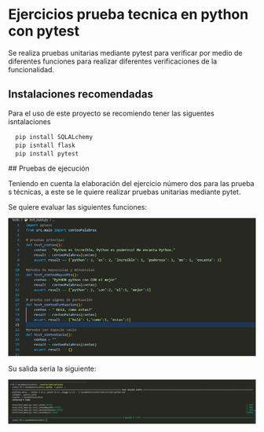 
# Ejercicios prueba tecnica en python con pytest

Se realiza pruebas unitarias mediante pytest para verificar por medio de diferentes funciones para realizar diferentes verificaciones de la funcionalidad.




## Instalaciones recomendadas

Para el uso de este proyecto se recomiendo tener las siguentes isntalaciones

```bash
  pip install SQLALchemy
  pip isntall flask
  pip install pytest
```
    
## Pruebas de ejecución

Teniendo en cuenta la elaboración del ejercicio número dos para las pruebas técnicas, a este se le quiere realizar pruebas unitarias mediante pytet.

Se quiere evaluar las siguientes funciones: 

![App Screenshot](./Imagenes/test.png)

Su salida sería la siguiente:

![App Screenshot](./Imagenes/Salida.png)



